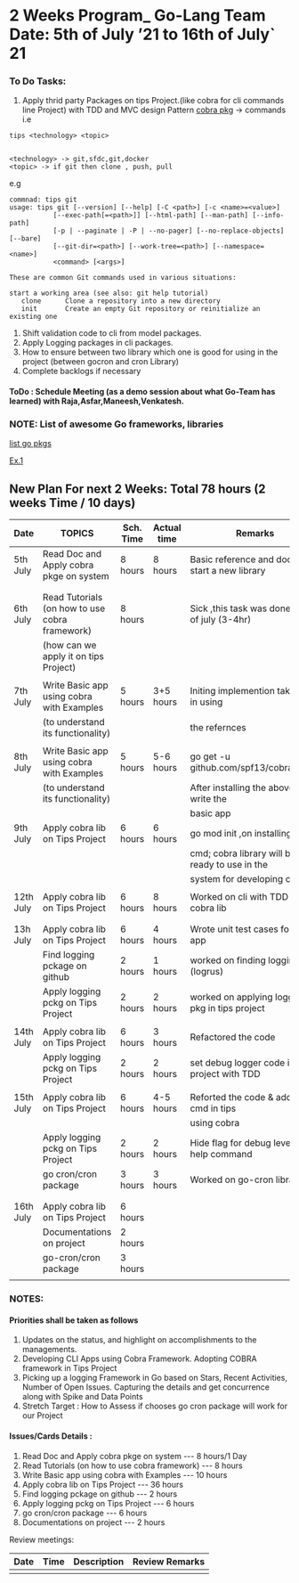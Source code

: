# 2 Weeks Program_ Go-Lang Team 	            Date: 5th of July ’21 to 16th of July` 21

### To Do Tasks:

1. Apply thrid party Packages on tips Project.(like cobra for cli commands line Project) with TDD and MVC design Pattern 
[cobra pkg](https://github.com/spf13/cobra)
-> commands i.e
```
tips <technology> <topic>


<technology> -> git,sfdc,git,docker
<topic> -> if git then clone , push, pull 
```
e.g 
```
commnad: tips git
usage: tips git [--version] [--help] [-C <path>] [-c <name>=<value>]
           [--exec-path[=<path>]] [--html-path] [--man-path] [--info-path]
           [-p | --paginate | -P | --no-pager] [--no-replace-objects] [--bare]
           [--git-dir=<path>] [--work-tree=<path>] [--namespace=<name>]
           <command> [<args>]

These are common Git commands used in various situations:

start a working area (see also: git help tutorial)
   clone      Clone a repository into a new directory
   init       Create an empty Git repository or reinitialize an existing one
```
1. Shift validation code to cli from model packages.
1. Apply Logging packages in cli packages.
1. How to ensure between two library which one is good for using in the project (between gocron and cron Library)
1. Complete backlogs if necessary

#### ToDo  : Schedule Meeting (as a demo session about what Go-Team has learned) with Raja,Asfar,Maneesh,Venkatesh.

### NOTE: List of awesome Go frameworks, libraries   
[list go pkgs](https://github.com/avelino/awesome-go)

[Ex.1](https://towardsdatascience.com/how-to-create-a-cli-in-golang-with-cobra-d729641c7177)
## New Plan For next 2 Weeks: Total 78 hours (2 weeks Time / 10 days)

| Date    |                       TOPICS                    |Sch. Time | Actual time | Remarks                                        |  
| ------- | ----------------------------------------------- |--------- |------------ |----------------------------------------------- |
|5th July | Read Doc and Apply cobra pkge on system         | 8 hours  |   8 hours   | Basic reference and doc. to start a new library|
|         |                                                 |          |             |                                                |
|         |                                                 |          |             |                                                |
|6th July | Read Tutorials (on how to use cobra framework)  | 8 hours  |             | Sick ,this task was done on 7th of july (3-4hr)|
|         |    (how can we apply it on tips Project)        |          |             |                                                |
|         |                                                 |          |             |                                                |
|7th July |   Write Basic app using cobra with Examples     | 5 hours  |  3+5 hours  | Initing implemention takes time in using       |
|         |  (to understand its functionality)              |          |             |  the refernces                                 |
|         |                                                 |          |             |                                                |
|8th July |   Write Basic app using cobra with Examples     | 5 hours  |  5-6 hours  | go get -u github.com/spf13/cobra/cobra         |
|         |  (to understand its functionality)              |          |             | After installing the above we write the        |
|         |                                                 |          |             | basic app                                      |
|9th July |    Apply cobra lib on Tips Project              | 6 hours  |  6 hours    | go mod init <project-name>,on installing this  |
|         |                                                 |          |             |cmd; cobra library will be ready to use in the  |
|         |                                                 |          |             | system for developing cli app                  |
|         |                                                 |          |             |                                                |
|12th July|    Apply cobra lib on Tips Project              | 6 hours  | 8 hours     | Worked on cli with TDD using cobra lib         |
|         |                                                 |          |             |                                                |
|         |                                                 |          |             |                                                |
|13h July |    Apply cobra lib on Tips Project              | 6 hours  |  4 hours    | Wrote unit test cases for cli app              |
|         |    Find logging pckage on github                | 2 hours  |  1 hours    | worked on finding logging pkg (logrus)         |
|         |    Apply logging pckg on Tips Project           | 2 hours  |  2 hours    | worked on applying logging pkg in tips project |
|         |                                                 |          |             |                                                |
|14th July|    Apply cobra lib on Tips Project              | 6 hours  | 3 hours     | Refactored the code                            |
|         |    Apply logging pckg on Tips Project           | 2 hours  | 2 hours     | set debug logger code in tips project with TDD |
|         |                                                 |          |             |                                                |
|15th July|    Apply cobra lib on Tips Project              | 6 hours  | 4-5 hours   |  Reforted the code & added git cmd in tips     |
|         |                                                 |          |             |  using cobra                                   |
|         |    Apply logging pckg on Tips Project           | 2 hours  | 2 hours     |  Hide flag for debug level from help command   |
|         |    go cron/cron package                         | 3 hours  | 3 hours     |  Worked on go-cron library                     |
|         |                                                 |          |             |                                                |
|         |                                                 |          |             |                                                |
|16th July|    Apply cobra lib on Tips Project              | 6 hours  |             |              |
|         |    Documentations on project                    | 2 hours  |             |              |
|         |    go-cron/cron package                         | 3 hours  |             |              |
|         |                                                 |          |             |              |

### NOTES:
#### Priorities shall be taken as follows
1. Updates on the status, and highlight on accomplishments to the managements.
1. Developing CLI Apps using Cobra Framework. Adopting COBRA framework in Tips Project
1. Picking up a logging Framework in Go based on Stars, Recent Activities, Number of Open Issues. Capturing the details and get concurrence along with Spike and Data Points
1. Stretch Target : How to Assess if chooses go cron package will work for our Project

#### Issues/Cards Details :
1. Read Doc and Apply cobra pkge on system --- 8 hours/1 Day
1. Read Tutorials (on how to use cobra framework)  --- 8 hours
1. Write Basic app using cobra with Examples --- 10 hours
1. Apply cobra lib on Tips Project --- 36 hours
1. Find logging pckage on github --- 2 hours
1. Apply logging pckg on Tips Project --- 6 hours
1. go cron/cron package --- 6 hours
1. Documentations on project --- 2 hours




Review meetings:

|Date    | Time | Description                                            | Review Remarks |
|--------|------|--------------------------------------------------------|----------------|
|        |      |                                                        |                |
         


